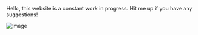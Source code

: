 Hello, this website is a constant work in progress. Hit me up if you have any suggestions!


![image](https://github.com/vgandhi13/Personal-Website/assets/82404434/63c9df45-3c5f-4f09-b86a-e661c97e1f03)
